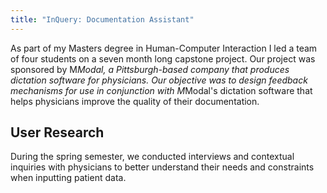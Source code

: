 ```yaml
---
title: "InQuery: Documentation Assistant"
---
```


As part of my Masters degree in Human-Computer Interaction I led a team of four students on a seven month long capstone project. Our project was sponsored by M*Modal, a Pittsburgh-based company that produces dictation software for physicians. Our objective was to design feedback mechanisms for use in conjunction with M*Modal's dictation software that helps physicians improve the quality of their documentation.

## User Research

During the spring semester, we conducted interviews and contextual inquiries with physicians to better understand their needs and constraints when inputting patient data.